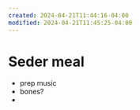 ```yaml
---
created: 2024-04-21T11:44:16-04:00
modified: 2024-04-21T11:45:25-04:00
---
```


# Seder meal

- prep music
- bones? 
-
